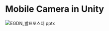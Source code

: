 # Mobile Camera in Unity

![EGDN_발표포스터 pptx](https://user-images.githubusercontent.com/31722713/182533119-7dc02ada-6476-4c17-9572-8f4f84d83ba1.png)
